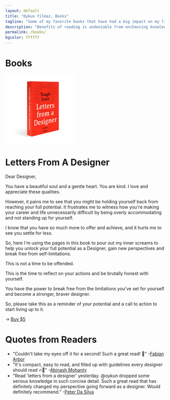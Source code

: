 ```yaml
---
layout: default
title: "Oykun Yilmaz, Books"
tagline: "Some of my favorite books that have had a big impact on my life."
description: "Benefits of reading is undeniable from enchancing knowledge to reducing stress, pure enjoyment and more... I usually read to learn from authors' years of experience in a few hours (such a treasure) or get inspired from a fiction story, personality. Here I wanted to share some of my favorite books that have had a big impact on my life. I hope you will find them useful as well. Btw some of the links include affiliate codes."  
permalink: /books/
bgcolor: ffffff
---
```

<h1>Books</h1>   

<a href="https://oykun.kit.com/products/letters?_gl=1*x5ou85*_gcl_au*MjIyMjMxMTY3LjE3MzIzOTYzMDQ." target="_blank" class="mb3"><img src="/assets/books/lettersfromadesigner.png" alt="Letters from a Designer" class="mr2 mb2 fl" width="222px"></a>

# Letters From A Designer

Dear Designer,

You have a beautiful soul and a gentle heart. You are kind. I love and appreciate these qualities.

However, it pains me to see that you might be holding yourself back from reaching your full potential. It frustrates me to witness how you're making your career and life unnecessarily difficult by being overly accommodating and not standing up for yourself.

I know that you have so much more to offer and achieve, and it hurts me to see you settle for less.

So, here I'm using the pages in this book to pour out my inner screams to help you unlock your full potential as a Designer, gain new perspectives and break free from self-limitations.

This is not a time to be offended.

This is the time to reflect on your actions and be brutally honest with yourself.

You have the power to break free from the limitations you've set for yourself and become a stronger, braver designer.

So, please take this as a reminder of your potential and a call to action to start living up to it.

<p class="b">→ <a href="https://oykun.kit.com/products/letters?_gl=1*x5ou85*_gcl_au*MjIyMjMxMTY3LjE3MzIzOTYzMDQ." target="_blank" class="mb3">Buy $5</a></p>

<h1 class="mt5">Quotes from Readers</h1>
<ul>
    <li>"Couldn't take my eyes off it for a second! Such a great read! 🙏" -<a href="https://x.com/fabianarbor" target="_blank">Fabian Arbor</a></li>
    <li>"It's compact, easy to read, and filled up with guidelines every designer should read 🔥🤌" -<a href="https://x.com/abinashmohanty" target="_blank">Abinash Mohanty</a></li>
    <li>"Read 'letters from a designer' yesterday. @oykun dropped some serious knowledge in such concise detail. Such a great read that has definitely changed my perspective going forward as a designer. Would definitely recommend." -<a href="https://x.com/pixelsbypeter" target="_blank">Peter Da Silva</a></li>
</ul>